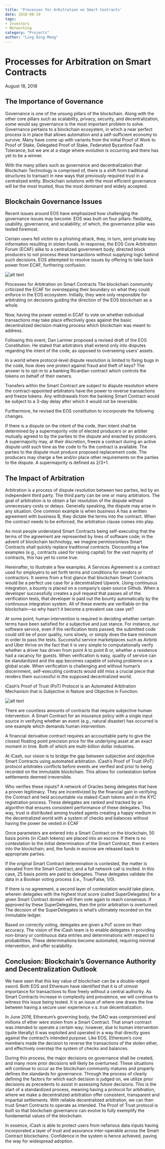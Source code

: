 ```yaml
---
title: 'Processes for Arbitration on Smart Contracts'
date: 2018-08-19
tags:
- Investors
- Networking
category: "Projects"
author: "Ling Qing Meng"
---
```



# Processes for Arbitration on Smart Contracts
August 18, 2018

## The Importance of Governance
 

Governance is one of the unsung pillars of the blockchain. Along with the other core pillars such as scalability, privacy, security, and decentralization, some would say governance is the most important problem to solve. Governance pertains to a blockchain ecosystem, in which a near perfect process is in place that allows automation and a self-sufficient economy to survive. Many have come up with variants from the initial Proof of Work to Proof of Stake, Delegated Proof of Stake, Federated Byzantine Fault Tolerance, but we are at a stage where evolution is occurring and there has yet to be a winner.

 

With the many pillars such as governance and decentralization that Blockchain Technology is comprised of, there is a shift from traditional structures to transact in new ways that previously required trust in a centralized entity. Blockchain solutions with the most efficient governance will be the most trusted, thus the most dominant and widely accepted.

 


## Blockchain Governance Issues

Recent issues around EOS have emphasized how challenging the governance issues may become. EOS was built on four pillars: flexibility, usability, governance, and scalability; of which, the governance pillar was tested foremost.


Certain users fell victim to a phishing attack, they, in turn, sent private key information resulting in stolen funds. In response, the EOS Core Arbitration Forum (ECAF) alike to a centralized government body, directed block producers to not process these transactions without supplying logic behind such decisions. EOS attempted to resolve issues by offering to take back power from ECAF, furthering confusion.

![alt text](https://i.imgur.com/pDslrXG.jpg)

Processes for Arbitration on Smart Contracts
The blockchain community criticized the ECAF for overstepping their boundary on what they could enforce in the EOS ecosystem. Initially, they were only responsible for arbitrating on decisions guiding the direction of the EOS blockchain as a whole.

 

Now, having the power vested in ECAF to vote on whether individual transactions may take place effectively goes against the basic decentralized decision-making process which blockchain was meant to address.

 

Following this event, Dan Larimer proposed a revised draft of the EOS Constitution. He stated that arbitrators shall extend only into disputes regarding the intent of the code, as opposed to overseeing users’ assets.


In a world where protocol-level dispute resolution is limited to fixing bugs in the code, how does one protect against fraud and theft of keys? The answer is to opt-in to a banking Ricardian contract which controls the tokens on behalf of their owners.

 

Transfers within the Smart Contract are subject to dispute resolution where the contract-appointed arbitrators have the power to reverse transactions and freeze tokens. Any withdrawals from the banking Smart Contract would be subject to a 3-day delay after which it would not be reversible.


Furthermore, he revised the EOS constitution to incorporate the following changes.


If there is a dispute on the intent of the code, then intent shall be determined by a supermajority vote of elected producers or an arbiter mutually agreed to by the parties to the dispute and enacted by producers. A supermajority may, at their discretion, freeze a contract during an active dispute until such time as the code to fix the contract is available. The parties to the dispute must produce proposed replacement code. The producers may charge a fee and/or place other requirements on the parties to the dispute. A supermajority is defined as 2/3+1.



## The Impact of Arbitration

Arbitration is a process of dispute resolution between two parties, led by an independent third party. The third party can be one or many arbitrators. The goal of arbitration is to obtain a fair resolution of the dispute without unnecessary costs or delays. Generally speaking, the dispute may arise in any situation. One common example is when business A has a written agreement with business B, they dictate the terms into the contract. When the contract needs to be enforced, the arbitration clause comes into play.


As most people understand Smart Contracts being self-executing that the terms of the agreement are represented by lines of software code; in the advent of blockchain technology, we imagine permissionless Smart Contracts shall quickly replace traditional contracts. Discounting a few examples (e.g., contracts used for raising capital) for the vast majority of contracts, this has yet to come true.


Hereinafter, to illustrate a few examples. A Services Agreement is a contract used for employers to set forth terms and conditions for vendors or contractors. It seems from a first glance that blockchain Smart Contracts would be a perfect use case for a decentralized Upwork. Using continuous integration, a bounty is placed on a company’s open source Github. When a developer successfully creates a pull request that passes all of the verification tests, that developer is paid out the bounty automatically by the continuous integration system. All of these events are verifiable on the blockchain—so why hasn’t it become a prevalent use case yet?


At some point, human intervention is required in deciding whether certain terms have been satisfied for a subjective and just stance. For instance, our software service, even if the verification tests passed, the submitted code could still be of poor quality, runs slowly, or simply does the bare minimum in order to pass the tests. Successful service marketplaces such as Airbnb and Uber thrive on the fact that it is very simple to computationally verify whether a driver has driven from point A to point B or, whether a residence had a vacancy for guests. When verification is easy, quality of service can be standardized and the app becomes capable of solving problems on a global scale. When verification is challenging and without human’s discernment, self-executing contracts would still miss a crucial piece that renders them successful in the supposed decentralized world.

 

iCash’s Proof of Trust (PoT) Protocol is an Automated Arbitration Mechanism that is Subjective in Nature and Objective in Function.

 

![alt text](https://i.imgur.com/87Kemxi.png)

There are countless amounts of contracts that require subjective human intervention. A Smart Contract for an insurance policy with a single input source in verifying whether an event (e.g., natural disaster) has occurred is one example which demands human intervention.

 

A financial derivative contract requires an accountable party to give the closest floating point precision price for the underlying asset at an exact moment in time. Both of which are multi-billion dollar industries.



At iCash, our vision is to bridge the gap between subjective and objective Smart Contracts using automated arbitration. iCash’s Proof of Trust (PoT) protocol arbitrates conflicts before events are verified and prior to being recorded on the immutable blockchain. This allows for contestation before settlements deemed irreversible.


Who verifies these inputs? A network of Oracles being delegates that have a proven legitimacy. They are incentivized by the financial gain in verifying the Contract and held accountable via staked iCash tokens and in the KYC registration process. These delegates are ranked and tracked by an algorithm that ensures consistent performance of these delegates. This way, trust is distributed among trusted agents creating a happy medium in the decentralized world with a system of checks and balances without having the power be vested in ECAF


Once parameters are entered into a Smart Contract on the blockchain, 50 basis points (in iCash tokens) are placed into an escrow. If there is no contestation to the initial determination of the Smart Contract, then it enters into the blockchain; and, the funds in escrow are released back to appropriate parties.


If the original Smart Contract determination is contested, the matter is elevated from the Smart Contract, and a full network call is incited. In this case, 25 basis points are paid to delegates. These delegates validate the data in a Boolean voting process (i.e., True/False, 1/0).


If there is no agreement, a second layer of contestation would take place, wherein delegates with the highest trust score (called SuperDelegates) for a given Smart Contract domain will then vote again to reach consensus. If approved by these SuperDelegates, then the prior arbitration is overturned. The decision of the SuperDelegates is what’s ultimately recorded on the immutable ledger.


Based on correctly voting, delegates are given a PoT score on their accuracy. The vision of the iCash team is to enable delegates in providing non-binary or continuous data entries and determinations with respect to probabilities. These determinations become automated, requiring minimal intervention, and offer scalability.



## Conclusion: Blockchain’s Governance Authority and Decentralization Outlook


We have seen that this key value of blockchain can be a double-edged sword. Both EOS and Ethereum have identified that it is of utmost importance for transactions to flow freely without a central authority. As Smart Contracts increase in complexity and prevalence, we will continue to witness this issue being tested. It is an issue of where one draws the line between having a secure user experience v.s. true decentralization.


In June 2016, Ethereum’s governing body, the DAO was compromised and millions of ether were stolen from a Smart Contract. That smart contract was intended to operate a certain way; however, due to human intervention (quite literally) it was exploited and operated in a way that directly goes against the contract’s intended purpose. Like EOS, Ethereum’s core members made the decision to reverse the transactions of the stolen ether, and effectively overstep the system of checks and balances.


During this process, the major decisions on governance shall be created, and many more prior decisions will likely be overturned. These situations will continue to occur as the blockchain community matures and properly defines the standards for governance. Through the process of clearly defining the factors for which each decision is judged on, we utilize prior decisions as precedents to assist in assessing future decisions. This is the start of a standardized process, meaning having a protocol for arbitration, where we make a decentralized arbitration offer consistent, transparent and impartial settlements. With reliable decentralized arbitration, we can then trust Smart Contracts to operate as intended. The Proof of Trust protocol is built so that blockchain governance can evolve to fully exemplify the fundamental values of the blockchain.


In essence, iCash is able to protect users from nefarious data inputs having incorporated a layer of trust and assurance inter-operable across the Smart Contract blockchains. Confidence in the system is hence achieved, paving the way for widespread adoption.

 


 
